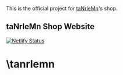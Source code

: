 This is the official project for [taNrleMn](https://tanrlemn.xyz/)'s shop.

## taNrleMn Shop Website

[![Netlify Status](https://api.netlify.com/api/v1/badges/4cbf158c-57da-4e36-b2b0-37f712de0183/deploy-status)](https://app.netlify.com/sites/tanrlemn/deploys)

# \tanrlemn
